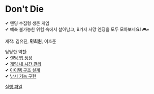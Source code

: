 Don't Die
=
✔ 엔딩 수집형 생존 게임 <br>
✔ 예측 불가능한 위험 속에서 살아남고, 9가지 사망 엔딩을 모두 모아보세요! 🎮💀

제작: 김유진, <b>민희원</b>, 이호준 <br>

담당한 역할: <br>
✔ [랜덤 맵 생성](https://github.com/hw0608/Don-t-Die/blob/main/Assets/02_Script/Environment/VoronoiMapGenerator.cs) <br>
✔ [게임 내 시간 관리](https://github.com/hw0608/Don-t-Die/blob/main/Assets/02_Script/Time/TimeController.cs) <br>
✔ [아이템 구조 설계](https://github.com/hw0608/Don-t-Die/tree/main/Assets/05_ScriptableObjects/Items) <br>
✔ [낚시 기능 구현](https://github.com/hw0608/Don-t-Die/blob/main/Assets/02_Script/Player/PlayerFishingAction.cs) <br>

[실행 파일](https://drive.google.com/file/d/1hGPXiz7vG_hVRLVa_dkTI4EFfCvrW-ZZ/view?usp=sharing)
